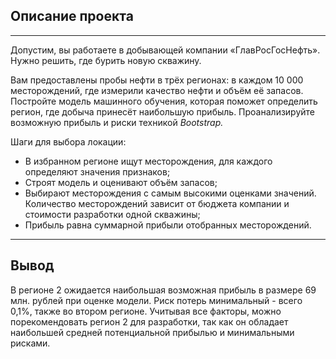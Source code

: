 ## Описание проекта
---
Допустим, вы работаете в добывающей компании «ГлавРосГосНефть». Нужно решить, где бурить новую скважину.

Вам предоставлены пробы нефти в трёх регионах: в каждом 10 000 месторождений, где измерили качество нефти и объём её запасов. Постройте модель машинного обучения, которая поможет определить регион, где добыча принесёт наибольшую прибыль. Проанализируйте возможную прибыль и риски техникой *Bootstrap.*

Шаги для выбора локации:

- В избранном регионе ищут месторождения, для каждого определяют значения признаков;
- Строят модель и оценивают объём запасов;
- Выбирают месторождения с самым высокими оценками значений. Количество месторождений зависит от бюджета компании и стоимости разработки одной скважины;
- Прибыль равна суммарной прибыли отобранных месторождений.
---
## Вывод
В регионе 2 ожидается наибольшая возможная прибыль в размере 69 млн. рублей при оценке модели.
Риск потерь минимальный - всего 0,1%, также во втором регионе.
Учитывая все факторы, можно порекомендовать регион 2 для разработки, так как он обладает наибольшей средней потенциальной прибылью и минимальными рисками.